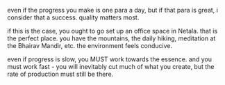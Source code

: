 even if the progress you make is one para a day, but if that para is great, i consider that a success. quality matters most.

if this is the case, you ought to go set up an office space in Netala. that is the perfect place. you have the mountains, the daily hiking, meditation at the Bhairav Mandir, etc. the environment feels conducive.

even if progress is slow, you MUST work towards the essence. and you must work fast - you will inevitably cut much of what you create, but the rate of production must still be there.